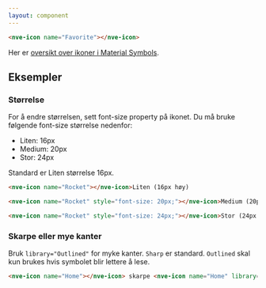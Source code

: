 ```yaml
---
layout: component
---
```


<CodeExamplePreview>

```html
<nve-icon name="Favorite"></nve-icon>
```

</CodeExamplePreview>

Her er [oversikt over ikoner i Material Symbols](https://fonts.google.com/icons).

## Eksempler

### Størrelse

For å endre størrelsen, sett font-size property på ikonet.
Du må bruke følgende font-size størrelse nedenfor:

- Liten: 16px
- Medium: 20px
- Stor: 24px

Standard er Liten størrelse 16px.
<CodeExamplePreview>

```html
<nve-icon name="Rocket"></nve-icon>Liten (16px høy)

<nve-icon name="Rocket" style="font-size: 20px;"></nve-icon>Medium (20px høy)

<nve-icon name="Rocket" style="font-size: 24px;"></nve-icon>Stor (24px høy)
```

</CodeExamplePreview>

### Skarpe eller mye kanter

Bruk `library="Outlined"` for myke kanter. `Sharp` er standard. `Outlined` skal kun brukes hvis symbolet blir lettere å lese.

<CodeExamplePreview>

```html
<nve-icon name="Home"></nve-icon> skarpe <nve-icon name="Home" library="Outlined"></nve-icon> myke
```

</CodeExamplePreview>
